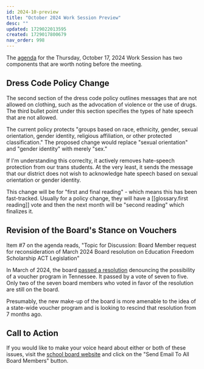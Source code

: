 ```yaml
---
id: 2024-10-preview
title: "October 2024 Work Session Preview"
desc: ""
updated: 1729022013595
created: 1729017800679
nav_order: 998
---
```


The [agenda](https://meeting.boeconnect.net/Public/Agenda/566?meeting=657178) for the Thursday, October 17, 2024 Work Session has two components that are worth noting before the meeting.

## Dress Code Policy Change

The second section of the dress code policy outlines messages that are not allowed on clothing, such as the advocation of violence or the use of drugs. The third bullet point under this section specifies the types of hate speech that are not allowed.

The current policy protects "groups based on race, ethnicity, gender, sexual orientation, gender identity, religious affiliation, or other protected classification." The proposed change would replace "sexual orientation" and "gender identity" with merely "sex."

If I'm understanding this correclty, it actively removes hate-speech protection from our trans students. At the very least, it sends the message that our district does not wish to acknowledge hate speech based on sexual orientation or gender identity.

This change will be for "first and final reading" - which means this has been fast-tracked. Usually for a policy change, they will have a [[glossary.first reading]] vote and then the next month will be "second reading" which finalizes it.

## Revision of the Board's Stance on Vouchers

Item #7 on the agenda reads, "Topic for Discussion: Board Member request for reconsideration of March 2024 Board resolution on Education Freedom Scholarship ACT Legislation"

In March of 2024, the board [passed a resolution](https://www.williamsonherald.com/news/local_news/wcs-board-passes-resolution-against-school-vouchers/article_973b41ba-e6dc-11ee-afff-9f13dab05abc.html) denouncing the possibility of a voucher program in Tennessee. It passed by a vote of seven to five. Only two of the seven board members who voted in favor of the resolution are still on the board.

Presumably, the new make-up of the board is more amenable to the idea of a state-wide voucher program and is looking to rescind that resolution from 7 months ago.

## Call to Action

If you would like to make your voice heard about either or both of these issues, visit the [school board website](https://www.wcs.edu/about-us/members) and click on the "Send Email To All Board Members" button.
